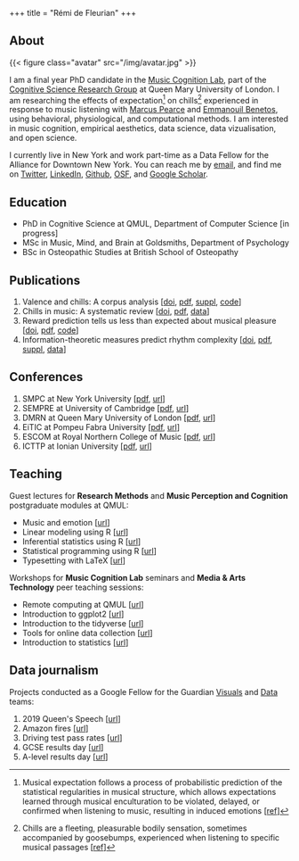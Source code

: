 +++
title = "Rémi de Fleurian"
+++

## About

{{< figure class="avatar" src="/img/avatar.jpg" >}}

I am a final year PhD candidate in the [Music Cognition Lab](http://music-cognition.eecs.qmul.ac.uk/), part of the [Cognitive Science Research Group](http://cogsci.eecs.qmul.ac.uk/) at Queen Mary University of London. 
I am researching the effects of expectation[^1] on chills[^2] experienced in response to music listening with [Marcus Pearce](http://webprojects.eecs.qmul.ac.uk/marcusp/) and [Emmanouil Benetos](http://www.eecs.qmul.ac.uk/~emmanouilb/), using behavioral, physiological, and computational methods. 
I am interested in music cognition, empirical aesthetics, data science, data vizualisation, and open science.

I currently live in New York and work part-time as a Data Fellow for the Alliance for Downtown New York. 
You can reach me by [email](mailto:remi.defleurian@gmail.com), 
and find me on [Twitter](https://twitter.com/remidefleurian), 
[LinkedIn](https://www.linkedin.com/in/remidefleurian/), 
[Github](https://github.com/remidefleurian), 
[OSF](https://osf.io/f2jgd/), 
and [Google Scholar](https://scholar.google.co.uk/citations?user=kH6xaHsAAAAJ).

## Education

* PhD in Cognitive Science at QMUL, Department of Computer Science [in progress]
* MSc in Music, Mind, and Brain at Goldsmiths, Department of Psychology
* BSc in Osteopathic Studies at British School of Osteopathy

## Publications

1. Valence and chills: A corpus analysis [[doi](https://doi.org/10.1177/20416695211024680), [pdf](https://remidefleurian.com/files/2021-iperception.pdf), [suppl](https://journals.sagepub.com/doi/suppl/10.1177/20416695211024680), [code](https://doi.org/10.5281/zenodo.4161610)]
2. Chills in music: A systematic review [[doi](https://doi.org/10.31234/osf.io/yc6d8), [pdf](https://remidefleurian.com/files/2020-psyarxiv-rev.pdf), [data](https://doi.org/10.17605/osf.io/uyg7m)]
3. Reward prediction tells us less than expected about musical pleasure [[doi](https://doi.org/10.1073/pnas.1913244116), [pdf](https://remidefleurian.com/files/2019-pnas.pdf), [code](https://codeocean.com/capsule/7918672/tree/v1)]
4. Information-theoretic measures predict rhythm complexity [[doi](https://doi.org/10.1111/cogs.12347), [pdf](https://remidefleurian.com/files/2017-cognsci-paper.pdf), [suppl](https://remidefleurian.com/files/2017-cognsci-suppl.pdf), [data](https://doi.org/10.17605/osf.io/yk3wa)]

## Conferences

1. SMPC at New York University [[pdf](https://remidefleurian.com/files/2019-smpc.pdf), [url](https://wp.nyu.edu/smpc2019/)]
2. SEMPRE at University of Cambridge [[pdf](https://remidefleurian.com/files/2019-sempre.pdf), [url](https://cms.mus.cam.ac.uk/conferences/sempre-graduate-conference/)]
3. DMRN at Queen Mary University of London [[pdf](https://remidefleurian.com/files/2018-dmrn.pdf), [url](https://www.qmul.ac.uk/dmrn/dmrn13/)]
4. EiTIC at Pompeu Fabra University [[pdf](https://remidefleurian.com/files/2018-eitic.pdf), [url](https://www.upf.edu/web/etic_doctoral_workshop/)]
5. ESCOM at Royal Northern College of Music [[pdf](https://remidefleurian.com/files/2015-escom.pdf), [url](https://www.escom.org/conferences-triennial.html)]
6. ICTTP at Ionian University [[pdf](https://remidefleurian.com/files/2014-icttp.pdf), [url](http://www.finalconference.timely-cost.eu/)]

## Teaching

Guest lectures for **Research Methods** and **Music Perception and Cognition** postgraduate modules at QMUL:
* Music and emotion [[url](https://github.com/remidefleurian/teaching/tree/master/lectures/music-and-emotion)]
* Linear modeling using R [[url](https://github.com/remidefleurian/teaching/tree/master/lectures/stats-with-r)]
* Inferential statistics using R [[url](https://github.com/remidefleurian/teaching/tree/master/lectures/stats-with-r)]
* Statistical programming using R [[url](https://github.com/remidefleurian/teaching/tree/master/lectures/stats-with-r)]
* Typesetting with LaTeX [[url](https://github.com/remidefleurian/teaching/tree/master/lectures/typesetting-with-latex)]

Workshops for **Music Cognition Lab** seminars and **Media & Arts Technology** peer teaching sessions:
* Remote computing at QMUL [[url](https://github.com/remidefleurian/teaching/tree/master/lectures/remote-computing)]
* Introduction to ggplot2 [[url](https://github.com/remidefleurian/teaching/tree/master/lectures/intro-to-ggplot2)]
* Introduction to the tidyverse [[url](https://github.com/remidefleurian/teaching/tree/master/lectures/intro-to-tidyverse)]
* Tools for online data collection [[url](https://github.com/remidefleurian/teaching/tree/master/lectures/online-data-collection)]
* Introduction to statistics [[url](https://github.com/remidefleurian/teaching/tree/master/lectures/intro-to-stats)]

## Data journalism

Projects conducted as a Google Fellow for the Guardian [Visuals](https://twitter.com/GuardianVisuals) and [Data](https://twitter.com/guardiandata) teams:
1. 2019 Queen's Speech [[url](https://www.theguardian.com/politics/ng-interactive/2019/oct/14/how-unusual-language-boris-johnson-first-queens-speech)]
2. Amazon fires [[url](https://www.theguardian.com/environment/2019/aug/23/amazon-fires-what-is-happening-anything-we-can-do?)]
3. Driving test pass rates [[url](https://www.theguardian.com/world/2019/aug/23/an-easy-ride-scottish-village-fuels-debate-driving-test-pass-rates)]
4. GCSE results day [[url](https://www.theguardian.com/education/live/2019/aug/22/gcse-results-day-2019-live-news)]
5. A-level results day [[url](https://www.theguardian.com/education/live/2019/aug/15/a-level-results-2019-students-await-results-from-reformed-exams-live?)]

[^1]: Musical expectation follows a process of probabilistic prediction of the statistical regularities in musical structure, which allows expectations learned through musical enculturation to be violated, delayed, or confirmed when listening to music, resulting in induced emotions [[ref](https://doi.org/10.1111/nyas.13654)]
[^2]: Chills are a fleeting, pleasurable bodily sensation, sometimes accompanied by goosebumps, experienced when listening to specific musical passages [[ref](https://doi.org/10.31234/osf.io/yc6d8)]
